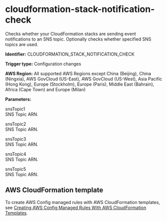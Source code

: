 # cloudformation\-stack\-notification\-check<a name="cloudformation-stack-notification-check"></a>

Checks whether your CloudFormation stacks are sending event notifications to an SNS topic\. Optionally checks whether specified SNS topics are used\.

**Identifier:** CLOUDFORMATION\_STACK\_NOTIFICATION\_CHECK

**Trigger type:** Configuration changes

**AWS Region:** All supported AWS Regions except China \(Beijing\), China \(Ningxia\), AWS GovCloud \(US\-East\), AWS GovCloud \(US\-West\), Asia Pacific \(Hong Kong\), Europe \(Stockholm\), Europe \(Paris\), Middle East \(Bahrain\), Africa \(Cape Town\) and Europe \(Milan\)

**Parameters:**

snsTopic1   
SNS Topic ARN\. 

snsTopic2   
SNS Topic ARN\. 

snsTopic3   
 SNS Topic ARN\. 

snsTopic4   
SNS Topic ARN\. 

snsTopic5   
SNS Topic ARN\. 

## AWS CloudFormation template<a name="w22aac11c29c17c35c15"></a>

To create AWS Config managed rules with AWS CloudFormation templates, see [Creating AWS Config Managed Rules With AWS CloudFormation Templates](aws-config-managed-rules-cloudformation-templates.md)\.